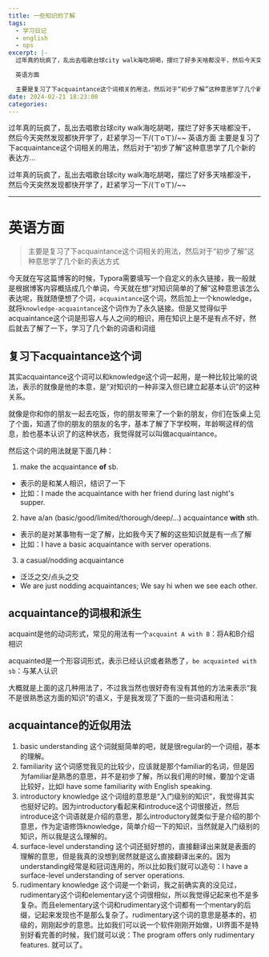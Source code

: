```yaml
---
title: 一些知识的了解
tags:
  - 学习日记
  - english
  - ops
excerpt: |-
  过年真的玩疯了，乱出去唱歌台球city walk海吃胡喝，摆烂了好多天啥都没干，然后今天突然发现都快开学了，赶紧学习一下/(ㄒoㄒ)/~~

  英语方面

  主要是复习了下acquaintance这个词相关的用法，然后对于“初步了解”这种意思学了几个新的表达方...
date: 2024-02-21 18:23:00
categories:
---
```


过年真的玩疯了，乱出去唱歌台球city walk海吃胡喝，摆烂了好多天啥都没干，然后今天突然发现都快开学了，赶紧学习一下/(ㄒoㄒ)/~~ 英语方面 主要是复习了下acquaintance这个词相关的用法，然后对于“初步了解”这种意思学了几个新的表达方...
<!-- more -->
过年真的玩疯了，乱出去唱歌台球city walk海吃胡喝，摆烂了好多天啥都没干，然后今天突然发现都快开学了，赶紧学习一下/(ㄒoㄒ)/~~

* * *

# 英语方面

> 主要是复习了下acquaintance这个词相关的用法，然后对于“初步了解”这种意思学了几个新的表达方式

今天就在写这篇博客的时候，Typora需要填写一个自定义的永久链接，我一般就是根据博客内容概括成几个单词，今天就在想“对知识简单的了解”这种意思该怎么表达呢，我就随便想了个词，`acquaintance`这个词，然后加上一个knowledge，就将`knowledge-acquaintance`这个词作为了永久链接。但是又觉得似乎acquaintance这个词是形容人与人之间的相识，用在知识上是不是有点不好，然后就去了解了一下，学习了几个新的词语和词组

## 复习下acquaintance这个词

其实acquaintance这个词可以和knowledge这个词一起用，是一种比较比喻的说法，表示的就像是他的本意，是“对知识的一种非深入但已建立起基本认识”的这种关系。

就像是你和你的朋友一起去吃饭，你的朋友带来了一个新的朋友，你们在饭桌上见了个面，知道了你的朋友的朋友的名字，基本了解了下学校啊，年龄啊这样的信息，脸也基本认识了的这种状态，我觉得就可以叫做acquaintance。

然后这个词的用法就是下面几种：

1.  make the acquaintance **of** sb.

*   表示的是和某人相识，结识了一下
*   比如：I made the acquaintance with her friend during last night's supper.

2.  have a/an (basic/good/limited/thorough/deep/...) acquaintance **with** sth.

*   表示的是对某事物有一定了解，比如我今天了解的这些知识就是有一点了解
*   比如：I have a basic acquaintance with server operations.

3.  a casual/nodding acquaintance

*   泛泛之交/点头之交
*   We are just nodding acquaintances; We say hi when we see each other.

## acquaintance的词根和派生

acquaint是他的动词形式，常见的用法有一个`acquaint A with B`：将A和B介绍相识

acquainted是一个形容词形式，表示已经认识或者熟悉了，`be acquainted with sb`：与某人认识

大概就是上面的这几种用法了，不过我当然也很好奇有没有其他的方法来表示“我不是很熟悉这方面的知识”的语义，于是我发现了下面的一些词语和用法：

## acquaintance的近似用法

1.  basic understanding 这个词就挺简单的吧，就是很regular的一个词组，基本的理解。
2.  familiarity 这个词感觉我见的比较少，应该就是那个familiar的名词，但是因为familiar是熟悉的意思，并不是初步了解，所以我们用的时候，要加个定语比较好，比如I have some familiarity with English speaking.
3.  introductory knowledge 这个词组的意思是“入门级别的知识”，我觉得其实也挺好记的。因为introductory看起来和introduce这个词很接近，然后introduce这个词语就是介绍的意思，那么introductory就类似于是介绍的那个意思，作为定语修饰knowledge，简单介绍一下的知识，当然就是入门级别的知识，所以我是这么理解的。
4.  surface-level understanding 这个词还挺好想的，直接翻译出来就是表面的理解的意思，但是我真的没想到居然就是这么直接翻译出来的。因为understanding经常是和冠词连用的，所以比如我们就可以造句：I have a surface-level understanding of server operations.
5.  rudimentary knowledge 这个词是一个新词，我之前确实真的没见过，rudimentary这个词和elementary这个词很相似，所以我觉得记起来也不是多复杂。而且elementary这个词和rudimentary这个词都有一个mentary的后缀，记起来发现也不是那么复杂了。rudimentary这个词的意思是基本的，初级的，刚刚起步的意思。比如我们可以说一个软件刚刚开始做，UI界面不是特别好看完善的时候，我们就可以说：The program offers only rudimentary features. 就可以了。